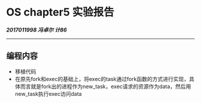 # OS chapter5 实验报告

***2017011998 冯卓尔 计86***

---

## 编程内容

- 移植代码
- 在原先fork和exec的基础上，将exec的task通过fork函数的方式进行实现，具体而言就是fork出的进程作为new_task，exec请求的资源作为data，然后用new_task执行exec访问data



